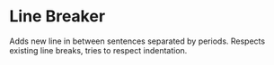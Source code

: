 # Line Breaker

Adds new line in between sentences separated by periods. Respects existing line breaks, tries to respect indentation.
